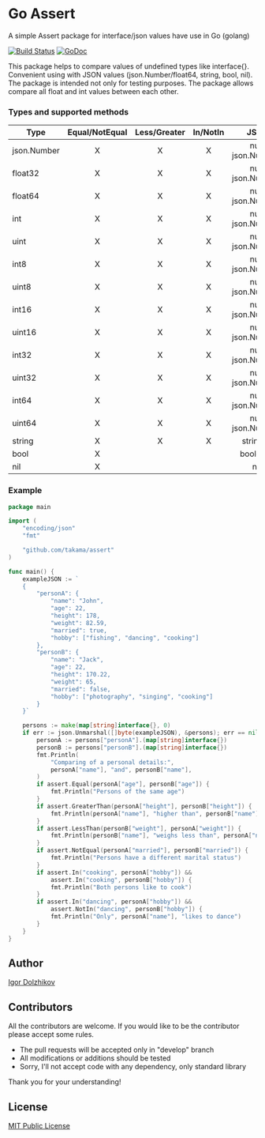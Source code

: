 Go Assert
=========

A simple Assert package for interface/json values have use in Go (golang)

[![Build Status](https://travis-ci.org/takama/assert.png?branch=master)](https://travis-ci.org/takama/assert)
[![GoDoc](https://godoc.org/github.com/takama/assert?status.svg)](https://godoc.org/github.com/takama/assert)

This package helps to compare values of undefined types like interface{}.
Convenient using with JSON values (json.Number/float64, string, bool, nil).
The package is intended not only for testing purposes.
The package allows compare all float and int values between each other.

### Types and supported methods

| Type        | Equal/NotEqual | Less/Greater | In/NotIn |           JSON <-> Go          |
| ----------- |:--------------:|:------------:|:--------:|:------------------------------:|
| json.Number | X              | X            | X        | number <-> json.Number/float64 |
| float32     | X              | X            | X        | number <-> json.Number/float64 |
| float64     | X              | X            | X        | number <-> json.Number/float64 |
| int         | X              | X            | X        | number <-> json.Number/float64 |
| uint        | X              | X            | X        | number <-> json.Number/float64 |
| int8        | X              | X            | X        | number <-> json.Number/float64 |
| uint8       | X              | X            | X        | number <-> json.Number/float64 |
| int16       | X              | X            | X        | number <-> json.Number/float64 |
| uint16      | X              | X            | X        | number <-> json.Number/float64 |
| int32       | X              | X            | X        | number <-> json.Number/float64 |
| uint32      | X              | X            | X        | number <-> json.Number/float64 |
| int64       | X              | X            | X        | number <-> json.Number/float64 |
| uint64      | X              | X            | X        | number <-> json.Number/float64 |
| string      | X              | X            | X        | string <-> string              |
| bool        | X              |              |          | boolean <-> bool               |
| nil         | X              |              |          | null <-> nil                   |

### Example

```go
package main

import (
	"encoding/json"
	"fmt"

	"github.com/takama/assert"
)

func main() {
	exampleJSON := `
	{
		"personA": {
			"name": "John",
			"age": 22,
			"height": 178,
			"weight": 82.59,
			"married": true,
			"hobby": ["fishing", "dancing", "cooking"]
		},
		"personB": {
			"name": "Jack",
			"age": 22,
			"height": 170.22,
			"weight": 65,
			"married": false,
			"hobby": ["photography", "singing", "cooking"]
		}
  	}`

	persons := make(map[string]interface{}, 0)
	if err := json.Unmarshal([]byte(exampleJSON), &persons); err == nil {
		personA := persons["personA"].(map[string]interface{})
		personB := persons["personB"].(map[string]interface{})
		fmt.Println(
			"Comparing of a personal details:",
			personA["name"], "and", personB["name"],
		)
		if assert.Equal(personA["age"], personB["age"]) {
			fmt.Println("Persons of the same age")
		}
		if assert.GreaterThan(personA["height"], personB["height"]) {
			fmt.Println(personA["name"], "higher than", personB["name"])
		}
		if assert.LessThan(personB["weight"], personA["weight"]) {
			fmt.Println(personB["name"], "weighs less than", personA["name"])
		}
		if assert.NotEqual(personA["married"], personB["married"]) {
			fmt.Println("Persons have a different marital status")
		}
		if assert.In("cooking", personA["hobby"]) &&
			assert.In("cooking", personB["hobby"]) {
			fmt.Println("Both persons like to cook")
		}
		if assert.In("dancing", personA["hobby"]) &&
			assert.NotIn("dancing", personB["hobby"]) {
			fmt.Println("Only", personA["name"], "likes to dance")
		}
	}
}
```

## Author

[Igor Dolzhikov](https://github.com/takama)

## Contributors

All the contributors are welcome. If you would like to be the contributor please accept some rules.
- The pull requests will be accepted only in "develop" branch
- All modifications or additions should be tested
- Sorry, I'll not accept code with any dependency, only standard library

Thank you for your understanding!

## License

[MIT Public License](https://github.com/takama/assert/blob/master/LICENSE)
